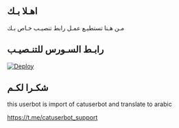 ## اهـلا بـك
مـن هـنا تستطيـع عمـل رابط تنصيـب خـاص بـك

## رابـط السـورس للتنـصيـب

[![Deploy](https://www.herokucdn.com/deploy/button.svg)](https://heroku.com/deploy?template=https://github.com/nznz1234/jmthon)

## شكـرا لكـم 


this userbot is import of catuserbot and translate to arabic

https://t.me/catuserbot_support
